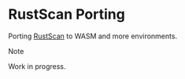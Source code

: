 # RustScan Porting

Porting [RustScan](https://github.com/bee-san/RustScan) to WASM and more environments.

> [!NOTE]
> Work in progress.
